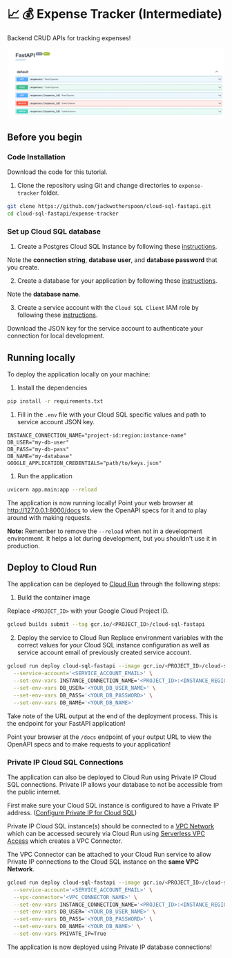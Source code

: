 # :chart_with_upwards_trend: :moneybag: Expense Tracker (Intermediate)

Backend CRUD APIs for tracking expenses!

<p align="center">
    <img src="../docs/images/expense-tracker.png" alt="expense-tracker application">
</p>

## Before you begin

### Code Installation

Download the code for this tutorial.

1. Clone the repository using Git and change directories to `expense-tracker` folder.
```sh
git clone https://github.com/jackwotherspoon/cloud-sql-fastapi.git
cd cloud-sql-fastapi/expense-tracker
```

### Set up Cloud SQL database

1. Create a Postgres Cloud SQL Instance by following these
[instructions](https://cloud.google.com/sql/docs/postgres/create-instance).

Note the __connection string__, __database user__, and __database password__ that you create.

2. Create a database for your application by following these
[instructions](https://cloud.google.com/sql/docs/postgres/create-manage-databases).

Note the __database name__.

3. Create a service account with the `Cloud SQL Client` IAM role by following these
[instructions](https://cloud.google.com/sql/docs/postgres/connect-external-app#4_if_required_by_your_authentication_method_create_a_service_account).

Download the JSON key for the service account to authenticate your connection for local development.

## Running locally

To deploy the application locally on your machine:

1. Install the dependencies
```sh
pip install -r requirements.txt
```

1. Fill in the `.env` file with your Cloud SQL specific values and path to service account JSON key.
```
INSTANCE_CONNECTION_NAME="project-id:region:instance-name"
DB_USER="my-db-user"
DB_PASS="my-db-pass"
DB_NAME="my-database"
GOOGLE_APPLICATION_CREDENTIALS="path/to/keys.json"
```

1. Run the application
```sh
uvicorn app.main:app --reload
```

The application is now running locally! Point your web browser at http://127.0.0.1:8000/docs to view the OpenAPI specs for it and to play around with making requests.

**Note:** Remember to remove the `--reload` when not in a development environment.
It helps a lot during development, but you shouldn't use it in production.

## Deploy to Cloud Run

The application can be deployed to [Cloud Run](https://cloud.google.com/run) through the following steps:

1. Build the container image

Replace `<PROJECT_ID>` with your Google Cloud Project ID.
```sh
gcloud builds submit --tag gcr.io/<PROJECT_ID>/cloud-sql-fastapi
```

2. Deploy the service to Cloud Run
Replace environment variables with the correct values for your Cloud SQL
instance configuration as well as service account email of previously created service account.
```sh
gcloud run deploy cloud-sql-fastapi --image gcr.io/<PROJECT_ID>/cloud-sql-fastapi \
  --service-account='<SERVICE_ACCOUNT_EMAIL>' \
  --set-env-vars INSTANCE_CONNECTION_NAME='<PROJECT_ID>:<INSTANCE_REGION>:<INSTANCE_NAME>' \
  --set-env-vars DB_USER='<YOUR_DB_USER_NAME>' \
  --set-env-vars DB_PASS='<YOUR_DB_PASSWORD>' \
  --set-env-vars DB_NAME='<YOUR_DB_NAME>'
```

Take note of the URL output at the end of the deployment process.
This is the endpoint for your FastAPI application!

Point your browser at the `/docs` endpoint of your output URL to view the OpenAPI specs and to make requests to your application!

### Private IP Cloud SQL Connections

The application can also be deployed to Cloud Run using Private IP Cloud SQL connections.
Private IP allows your database to not be accessible from the public internet.

First make sure your Cloud SQL instance is configured to have a Private IP address.
([Configure Private IP for Cloud SQL](https://cloud.google.com/sql/docs/postgres/configure-private-ip))

Private IP Cloud SQL instance(s) should be connected to a [VPC Network](https://cloud.google.com/vpc/docs/using-vpc)
which can be accessed securely via Cloud Run using [Serverless VPC Access](https://console.cloud.google.com/networking/connectors)
which creates a VPC Connector.

The VPC Connector can be attached to your Cloud Run service to allow Private IP
connections to the Cloud SQL instance on the **same VPC Network**.

```sh
gcloud run deploy cloud-sql-fastapi --image gcr.io/<PROJECT_ID>/cloud-sql-fastapi \
  --service-account='<SERVICE_ACCOUNT_EMAIL>' \
  --vpc-connector='<VPC_CONNECTOR_NAME>' \
  --set-env-vars INSTANCE_CONNECTION_NAME='<PROJECT_ID>:<INSTANCE_REGION>:<INSTANCE_NAME>' \
  --set-env-vars DB_USER='<YOUR_DB_USER_NAME>' \
  --set-env-vars DB_PASS='<YOUR_DB_PASSWORD>' \
  --set-env-vars DB_NAME='<YOUR_DB_NAME>' \
  --set-env-vars PRIVATE_IP=True
```

The application is now deployed using Private IP database connections!
